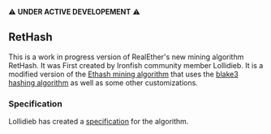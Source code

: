 :warning: **UNDER ACTIVE DEVELOPEMENT** :warning:

## RetHash
This is a work in progress version of RealEther's new mining algorithm RetHash. It was First created by Ironfish community member Lollidieb. It is a modified version of the [Ethash mining algorithm](https://ethereum.org/en/developers/docs/consensus-mechanisms/pow/mining-algorithms/ethash/) that uses the [blake3 hashing algorithm](https://github.com/BLAKE3-team/BLAKE3) as well as some other customizations.

### Specification
Lollidieb has created a [specification](./FishHash.pdf) for the algorithm.
